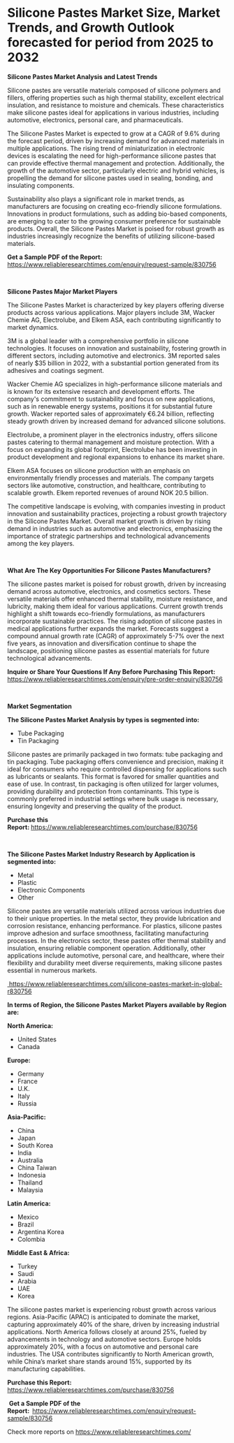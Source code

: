 <p><h1>Silicone Pastes Market Size, Market Trends, and Growth Outlook forecasted for period from 2025 to 2032</h1></p><p><strong>Silicone Pastes Market Analysis and Latest Trends</strong></p>
<p><p>Silicone pastes are versatile materials composed of silicone polymers and fillers, offering properties such as high thermal stability, excellent electrical insulation, and resistance to moisture and chemicals. These characteristics make silicone pastes ideal for applications in various industries, including automotive, electronics, personal care, and pharmaceuticals. </p><p>The Silicone Pastes Market is expected to grow at a CAGR of 9.6% during the forecast period, driven by increasing demand for advanced materials in multiple applications. The rising trend of miniaturization in electronic devices is escalating the need for high-performance silicone pastes that can provide effective thermal management and protection. Additionally, the growth of the automotive sector, particularly electric and hybrid vehicles, is propelling the demand for silicone pastes used in sealing, bonding, and insulating components.</p><p>Sustainability also plays a significant role in market trends, as manufacturers are focusing on creating eco-friendly silicone formulations. Innovations in product formulations, such as adding bio-based components, are emerging to cater to the growing consumer preference for sustainable products. Overall, the Silicone Pastes Market is poised for robust growth as industries increasingly recognize the benefits of utilizing silicone-based materials.</p></p>
<p><strong>Get a Sample PDF of the Report:&nbsp;</strong> <a href="https://www.reliableresearchtimes.com/enquiry/request-sample/830756?utm_campaign=3061&utm_medium=2&utm_source=Github&utm_content=ia&utm_term=01042025&utm_id=silicone-pastes">https://www.reliableresearchtimes.com/enquiry/request-sample/830756</a></p>
<p>&nbsp;</p>
<p><strong>Silicone Pastes Major Market Players</strong></p>
<p><p>The Silicone Pastes Market is characterized by key players offering diverse products across various applications. Major players include 3M, Wacker Chemie AG, Electrolube, and Elkem ASA, each contributing significantly to market dynamics.</p><p>3M is a global leader with a comprehensive portfolio in silicone technologies. It focuses on innovation and sustainability, fostering growth in different sectors, including automotive and electronics. 3M reported sales of nearly $35 billion in 2022, with a substantial portion generated from its adhesives and coatings segment.</p><p>Wacker Chemie AG specializes in high-performance silicone materials and is known for its extensive research and development efforts. The company's commitment to sustainability and focus on new applications, such as in renewable energy systems, positions it for substantial future growth. Wacker reported sales of approximately €6.24 billion, reflecting steady growth driven by increased demand for advanced silicone solutions.</p><p>Electrolube, a prominent player in the electronics industry, offers silicone pastes catering to thermal management and moisture protection. With a focus on expanding its global footprint, Electrolube has been investing in product development and regional expansions to enhance its market share.</p><p>Elkem ASA focuses on silicone production with an emphasis on environmentally friendly processes and materials. The company targets sectors like automotive, construction, and healthcare, contributing to scalable growth. Elkem reported revenues of around NOK 20.5 billion.</p><p>The competitive landscape is evolving, with companies investing in product innovation and sustainability practices, projecting a robust growth trajectory in the Silicone Pastes Market. Overall market growth is driven by rising demand in industries such as automotive and electronics, emphasizing the importance of strategic partnerships and technological advancements among the key players.</p></p>
<p>&nbsp;</p>
<p><strong>What Are The Key Opportunities For Silicone Pastes Manufacturers?</strong></p>
<p><p>The silicone pastes market is poised for robust growth, driven by increasing demand across automotive, electronics, and cosmetics sectors. These versatile materials offer enhanced thermal stability, moisture resistance, and lubricity, making them ideal for various applications. Current growth trends highlight a shift towards eco-friendly formulations, as manufacturers incorporate sustainable practices. The rising adoption of silicone pastes in medical applications further expands the market. Forecasts suggest a compound annual growth rate (CAGR) of approximately 5-7% over the next five years, as innovation and diversification continue to shape the landscape, positioning silicone pastes as essential materials for future technological advancements.</p></p>
<p><strong>Inquire or Share Your Questions If Any Before Purchasing This Report:</strong> <a href="https://www.reliableresearchtimes.com/enquiry/pre-order-enquiry/830756?utm_campaign=3061&utm_medium=2&utm_source=Github&utm_content=ia&utm_term=01042025&utm_id=silicone-pastes">https://www.reliableresearchtimes.com/enquiry/pre-order-enquiry/830756</a></p>
<p>&nbsp;</p>
<p><strong>Market Segmentation</strong></p>
<p><strong>The Silicone Pastes Market Analysis by types is segmented into:</strong></p>
<p><ul><li>Tube Packaging</li><li>Tin Packaging</li></ul></p>
<p><p>Silicone pastes are primarily packaged in two formats: tube packaging and tin packaging. Tube packaging offers convenience and precision, making it ideal for consumers who require controlled dispensing for applications such as lubricants or sealants. This format is favored for smaller quantities and ease of use. In contrast, tin packaging is often utilized for larger volumes, providing durability and protection from contaminants. This type is commonly preferred in industrial settings where bulk usage is necessary, ensuring longevity and preserving the quality of the product.</p></p>
<p><strong>Purchase this Report:&nbsp;</strong><a href="https://www.reliableresearchtimes.com/purchase/830756?utm_campaign=3061&utm_medium=2&utm_source=Github&utm_content=ia&utm_term=01042025&utm_id=silicone-pastes">https://www.reliableresearchtimes.com/purchase/830756</a></p>
<p>&nbsp;</p>
<p><strong>The Silicone Pastes Market Industry Research by Application is segmented into:</strong></p>
<p><ul><li>Metal</li><li>Plastic</li><li>Electronic Components</li><li>Other</li></ul></p>
<p><p>Silicone pastes are versatile materials utilized across various industries due to their unique properties. In the metal sector, they provide lubrication and corrosion resistance, enhancing performance. For plastics, silicone pastes improve adhesion and surface smoothness, facilitating manufacturing processes. In the electronics sector, these pastes offer thermal stability and insulation, ensuring reliable component operation. Additionally, other applications include automotive, personal care, and healthcare, where their flexibility and durability meet diverse requirements, making silicone pastes essential in numerous markets.</p></p>
<p><a href="https://www.reliableresearchtimes.com/silicone-pastes-market-in-global-r830756?utm_campaign=3061&utm_medium=2&utm_source=Github&utm_content=ia&utm_term=01042025&utm_id=silicone-pastes">&nbsp;https://www.reliableresearchtimes.com/silicone-pastes-market-in-global-r830756</a></p>
<p><strong>In terms of Region, the Silicone Pastes Market Players available by Region are:</strong></p>
<p>
    <p> <strong> North America: </strong>
        <ul>
            <li>United States</li>
            <li>Canada</li>
        </ul>
        </p> 
    <p> <strong> Europe: </strong>
        <ul>
            <li>Germany</li>
            <li>France</li>
            <li>U.K.</li>
            <li>Italy</li>
            <li>Russia</li>
        </ul>
        </p> 
    <p> <strong> Asia-Pacific: </strong>
        <ul>
            <li>China</li>
            <li>Japan</li>
            <li>South Korea</li>
            <li>India</li>
            <li>Australia</li>
            <li>China Taiwan</li>
            <li>Indonesia</li>
            <li>Thailand</li>
            <li>Malaysia</li>
        </ul>
        </p> 
    <p> <strong> Latin America: </strong>
        <ul>
            <li>Mexico</li>
            <li>Brazil</li>
            <li>Argentina Korea</li>
            <li>Colombia</li>
        </ul>
        </p> 
    <p> <strong> Middle East & Africa: </strong>
        <ul>
            <li>Turkey</li>
            <li>Saudi</li>
            <li>Arabia</li>
            <li>UAE</li>
            <li>Korea</li>
        </ul>
    </p>
    </p>
<p><p>The silicone pastes market is experiencing robust growth across various regions. Asia-Pacific (APAC) is anticipated to dominate the market, capturing approximately 40% of the share, driven by increasing industrial applications. North America follows closely at around 25%, fueled by advancements in technology and automotive sectors. Europe holds approximately 20%, with a focus on automotive and personal care industries. The USA contributes significantly to North American growth, while China’s market share stands around 15%, supported by its manufacturing capabilities.</p></p>
<p><strong>Purchase this Report: </strong><a href="https://www.reliableresearchtimes.com/purchase/830756?utm_campaign=3061&utm_medium=2&utm_source=Github&utm_content=ia&utm_term=01042025&utm_id=silicone-pastes">https://www.reliableresearchtimes.com/purchase/830756</a></p>
<p>&nbsp;<strong>Get a Sample PDF of the Report:&nbsp;&nbsp;</strong><a href="https://www.reliableresearchtimes.com/enquiry/request-sample/830756?utm_campaign=3061&utm_medium=2&utm_source=Github&utm_content=ia&utm_term=01042025&utm_id=silicone-pastes">https://www.reliableresearchtimes.com/enquiry/request-sample/830756</a></p>
<p><strong></strong></p>
<p>Check more reports on <a href="https://www.reliableresearchtimes.com/?utm_campaign=3061&utm_medium=2&utm_source=Github&utm_content=ia&utm_term=01042025&utm_id=silicone-pastes">https://www.reliableresearchtimes.com/</a></p>